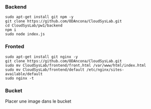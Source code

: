 ### Backend

```
sudo apt-get install git npm -y
git clone https://github.com/ODAncona/CloudSysLab.git
cd CloudSysLab/pw1/backend
npm i
sudo node index.js
```

### Fronted

```
sudo apt-get install git nginx -y
git clone https://github.com/ODAncona/CloudSysLab.git
sudo mv CloudSysLab/frontend/front.html /var/www/html/index.html
sudo mv CloudSysLab/frontend/default /etc/nginx/sites-available/default
sudo nginx -t
```

### Bucket

Placer une image dans le bucket